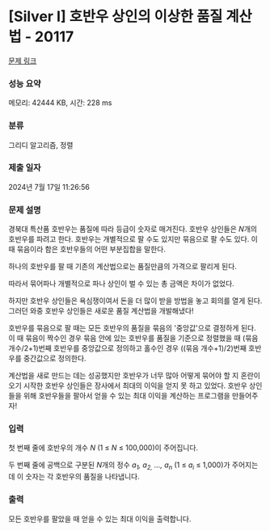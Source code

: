 # [Silver I] 호반우 상인의 이상한 품질 계산법 - 20117 

[문제 링크](https://www.acmicpc.net/problem/20117) 

### 성능 요약

메모리: 42444 KB, 시간: 228 ms

### 분류

그리디 알고리즘, 정렬

### 제출 일자

2024년 7월 17일 11:26:56

### 문제 설명

<p>경북대 특산품 호반우는 품질에 따라 등급이 숫자로 매겨진다. 호반우 상인들은 <em>N</em>개의 호반우를 파려고 한다. 호반우는 개별적으로 팔 수도 있지만 묶음으로 팔 수도 있다. 이 때 묶음이라 함은 호반우들의 어떤 부분집합을 말한다.</p>

<p>하나의 호반우를 팔 때 기존의 계산법으로는 품질만큼의 가격으로 팔리게 된다.</p>

<p>따라서 묶어파나 개별적으로 파나 상인이 벌 수 있는 총 금액은 차이가 없었다.</p>

<p>하지만 호반우 상인들은 욕심쟁이여서 돈을 더 많이 받을 방법을 놓고 회의를 열게 된다. 그러던 와중 호반우 상인들은 새로운 품질 계산법을 개발해냈다!</p>

<p>호반우를 묶음으로 팔 때는 모든 호반우의 품질을 묶음의 '중앙값'으로 결정하게 된다. 이 때 묶음이 짝수인 경우 묶음 안에 있는 호반우를 품질을 기준으로 정렬했을 때 (묶음 개수/2+1)번째 호반우를 중앙값으로 정의하고 홀수인 경우 ((묶음 개수+1)/2)번째 호반우를 중간값으로 정의한다.</p>

<p>계산법을 새로 만드는 데는 성공했지만 호반우가 너무 많아 어떻게 묶어야 할 지 혼란이 오기 시작한 호반우 상인들은 장사에서 최대의 이익을 얻지 못 하고 있었다. 호반우 상인들을 위해 호반우들을 팔아서 얻을 수 있는 최대 이익을 계산하는 프로그램을 만들어주자!</p>

### 입력 

 <p>첫 번째 줄에 호반우의 개수 <em>N</em> (1 ≤ <em>N</em> ≤ 100,000)이 주어집니다.</p>

<p>두 번째 줄에 공백으로 구분된 <em>N</em>개의 정수 <em>a<sub>1</sub>, a<sub>2,</sub> ..., a<sub>n</sub></em> (1 ≤ <em>a<sub>i</sub></em> ≤ 1,000)가 주어지는데 이 숫자는 각 호반우의 품질을 나타냅니다.</p>

### 출력 

 <p>모든 호반우를 팔았을 때 얻을 수 있는 최대 이익을 출력합니다.</p>

